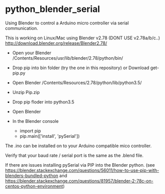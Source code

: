 # python_blender_serial
Using Blender to control a Arduino micro controller via serial communication.

This is working on Linux/Mac using Blender v2.78 (DONT USE v2.78a/b/c..)  http://download.blender.org/release/Blender2.78/

- Open your Blender /Contents/Resources/usr/lib/blender/2.78/python/bin/
- Drop pip into bin folder (try the one in this repository) or Download get-pip.py 

- Open Blender /Contents/Resources/2.78/python/lib/python3.5/
- Unzip Pip.zip
- Drop pip floder into python3.5

- Open Blender

- In the Blender console 
    
    - import pip
    - pip.main(['install', 'pySerial'])


The .ino can be installed on to your Arduino compatible mico controller.

Verify that your baud rate / serial port is the same as the .blend file.


If there are issues installing pySerial via PIP into the Blender python. (see https://blender.stackexchange.com/questions/56011/how-to-use-pip-with-blenders-bundled-python and https://blender.stackexchange.com/questions/81957/blender-2-78c-on-centos-python-environment)

